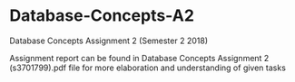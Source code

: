 # Database-Concepts-A2
Database Concepts Assignment 2 (Semester 2 2018)

Assignment report can be found in Database Concepts Assignment 2 (s3701799).pdf file for more elaboration and understanding of given tasks
